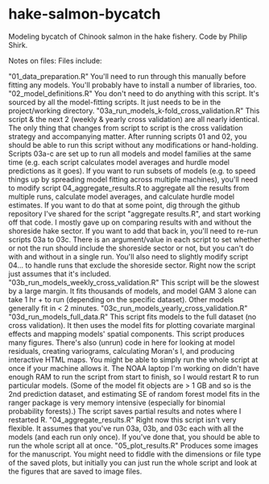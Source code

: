 # hake-salmon-bycatch

Modeling bycatch of Chinook salmon in the hake fishery. Code by Philip Shirk.

Notes on files: Files include:

"01_data_preparation.R"
You'll need to run through this manually before fitting any models. You'll probably have to install a number of libraries, too.
"02_model_definitions.R"
You don't need to do anything with this script. It's sourced by all the model-fitting scripts. It just needs to be in the project/working directory.
"03a_run_models_k-fold_cross_validation.R"
This script & the next 2 (weekly & yearly cross validation) are all nearly identical. The only thing that changes from script to script is the cross validation strategy and accompanying matter.
After running scripts 01 and 02, you should be able to run this script without any modifications or hand-holding.
Scripts 03a-c are set up to run all models and model families at the same time (e.g. each script calculates model averages and hurdle model predictions as it goes). If you want to run subsets of models (e.g. to speed things up by spreading model fitting across multiple machines), you'll need to modify script 04_aggregate_results.R to aggregate all the results from multiple runs, calculate model averages, and calculate hurdle model estimates. If you want to do that at some point, dig through the github repository I've shared for the script "aggregate results.R", and start working off that code.
I mostly gave up on comparing results with and without the shoreside hake sector. If you want to add that back in, you'll need to re-run scripts 03a to 03c. There is an argument/value in each script to set whether or not the run should include the shoreside sector or not, but you can't do with and without in a single run. You'll also need to slightly modify script 04... to handle runs that exclude the shoreside sector. Right now the script just assumes that it's included.
"03b_run_models_weekly_cross_validation.R"
This script will be the slowest by a large margin. It fits thousands of models, and model GAM 3 alone can take 1 hr + to run (depending on the specific dataset). Other models generally fit in < 2 minutes.
"03c_run_models_yearly_cross_validation.R"
"03d_run_models_full_data.R"
This script fits models to the full dataset (no cross validation). It then uses the model fits for plotting covariate marginal effects and mapping models' spatial components. This script produces many figures. There's also (unrun) code in here for looking at model residuals, creating variograms, calculating Moran's I, and producing interactive HTML maps.
You might be able to simply run the whole script at once if your machine allows it. The NOAA laptop I'm working on didn't have enough RAM to run the script from start to finish, so I would restart R to run particular models. (Some of the model fit objects are > 1 GB and so is the 2nd prediction dataset, and estimating SE of random forest model fits in the ranger package is very memory intensive (especially for binomial probability forests).) The script saves partial results and notes where I restarted R.
"04_aggregate_results.R"
Right now this script isn't very flexible. It assumes that you've run 03a, 03b, and 03c each with all the models (and each run only once). If you've done that, you should be able to run the whole script all at once.
"05_plot_results.R"
Produces some images for the manuscript. You might need to fiddle with the dimensions or file type of the saved plots, but initially you can just run the whole script and look at the figures that are saved to image files.

